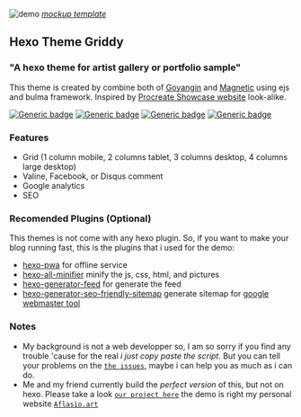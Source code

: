 ![demo](https://github.com/sira313/hexo-theme-griddy/raw/master/mockup.jpg)
[_mockup template_](https://www.freepik.com/free-psd/laptop-mobile-mock-up-design_1053178.htm)

## Hexo Theme Griddy

### "A hexo theme for artist gallery or portfolio sample"

This theme is created by combine both of [Goyangin](https://github.com/g3xx/goyangin) and [Magnetic](https://github.com/klugjo/hexo-theme-magnetic) using ejs and bulma framework. Inspired by [Procreate Showcase website](https://procreate.art/showcase) look-alike.

[![Generic badge](https://img.shields.io/badge/Demo-Aflasio-brightgreen.svg)](https://hexo-theme-griddy.aflasio.art/) [![Generic badge](https://img.shields.io/badge/Instalation-Read&nbsp;on&nbsp;Wiki-important.svg)](https://github.com/sira313/hexo-theme-griddy/wiki) [![Generic badge](https://img.shields.io/badge/Donate-Paypal-blueviolet.svg)](https://paypal.me/aflasio) [![Generic badge](https://img.shields.io/badge/Lisence-MIT-informational.svg)](https://github.com/sira313/hexo-theme-griddy/blob/master/LICENSE)

### Features
- Grid (1 column mobile, 2 columns tablet, 3 columns desktop, 4 columns large desktop)
- Valine, Facebook, or Disqus comment
- Google analytics
- SEO

### Recomended Plugins (Optional)
This themes is not come with any hexo plugin. So, if you want to make your blog running fast, this is the plugins that i used for the demo:
- [hexo-pwa](https://github.com/lavas-project/hexo-pwa) for offline service
- [hexo-all-minifier](https://github.com/chenzhutian/hexo-all-minifier) minify the js, css, html, and pictures
- [hexo-generator-feed](https://github.com/hexojs/hexo-generator-feed) for generate the feed
- [hexo-generator-seo-friendly-sitemap](https://github.com/ludoviclefevre/hexo-generator-seo-friendly-sitemap) generate sitemap for [google webmaster tool](https://search.google.com/search-console)

### Notes
- My background is not a web developper so, I am so sorry if you find any trouble 'cause for the real _i just copy paste the script_. But you can tell your problems on the [`the issues`](https://github.com/sira313/hexo-theme-griddy/issues), maybe i can help you as much as i can do.
- Me and my friend currently build the *perfect version* of this, but not on hexo. Please take a look [`our project here`](https://github.com/mustofa-id/gatsby-starter-griddy) the demo is right my personal website [`Aflasio.art`](https://aflasio.art)

